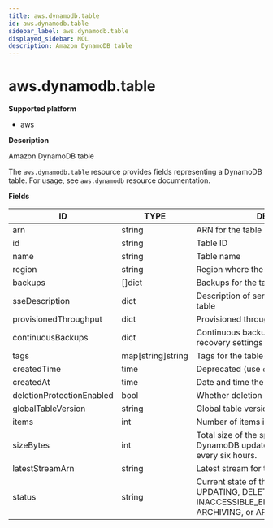 ```yaml
---
title: aws.dynamodb.table
id: aws.dynamodb.table
sidebar_label: aws.dynamodb.table
displayed_sidebar: MQL
description: Amazon DynamoDB table
---
```


# aws.dynamodb.table

**Supported platform**

- aws

**Description**

Amazon DynamoDB table

The `aws.dynamodb.table` resource provides fields representing a DynamoDB table. For usage, see `aws.dynamodb` resource documentation.

**Fields**

| ID                        | TYPE              | DESCRIPTION                                                                                                                   |
| ------------------------- | ----------------- | ----------------------------------------------------------------------------------------------------------------------------- |
| arn                       | string            | ARN for the table                                                                                                             |
| id                        | string            | Table ID                                                                                                                      |
| name                      | string            | Table name                                                                                                                    |
| region                    | string            | Region where the table exists                                                                                                 |
| backups                   | &#91;&#93;dict    | Backups for the table                                                                                                         |
| sseDescription            | dict              | Description of server-side encryption for the table                                                                           |
| provisionedThroughput     | dict              | Provisioned throughput settings for the table                                                                                 |
| continuousBackups         | dict              | Continuous backups and point-in-time recovery settings for the table                                                          |
| tags                      | map[string]string | Tags for the table                                                                                                            |
| createdTime               | time              | Deprecated (use `createdAt` instead)                                                                                          |
| createdAt                 | time              | Date and time the table was created                                                                                           |
| deletionProtectionEnabled | bool              | Whether deletion protection is enabled                                                                                        |
| globalTableVersion        | string            | Global table version                                                                                                          |
| items                     | int               | Number of items in the table                                                                                                  |
| sizeBytes                 | int               | Total size of the specified table, in bytes. DynamoDB updates this value approximately every six hours.                       |
| latestStreamArn           | string            | Latest stream for this table                                                                                                  |
| status                    | string            | Current state of the table: CREATING, UPDATING, DELETING, ACTIVE, INACCESSIBLE_ENCRYPTION_CREDENTIALS, ARCHIVING, or ARCHIVED |
